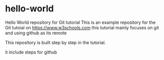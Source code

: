 # hello-world
Hello World repository for Git tutorial
This is an example repository for the Git tutoial on https://www.w3schools.com
this tutorial mainly focuses on git and using github as its remote

This repository is built step by step in the tutorial.

it include steps for github
